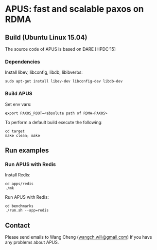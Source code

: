 # APUS: fast and scalable paxos on RDMA

Build (Ubuntu Linux 15.04)
----

The source code of APUS is based on DARE [HPDC'15]
### Dependencies
Install libev, libconfig, libdb, libibverbs:
```
sudo apt-get install libev-dev libconfig-dev libdb-dev
```
### Build APUS
Set env vars:
```
export PAXOS_ROOT=<absolute path of RDMA-PAXOS>
```
To perform a default build execute the following:
```
cd target
make clean; make
```
Run examples
----

### Run APUS with Redis

Install Redis:
```
cd apps/redis
./mk
```
Run APUS with Redis:
```
cd benchmarks
./run.sh --app=redis
```

Contact
----

Please send emails to Wang Cheng (wangch.will@gmail.com) If you have any problems about APUS.

